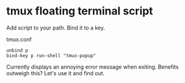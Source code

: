 # tmux floating terminal script

Add script to your path. 
Bind it to a key.

tmux.conf

```
unbind p
bind-key p run-shell "tmux-popup"
```

Currently displays an annoying error message when exiting. Benefits outweigh this? Let's use it and find out.
